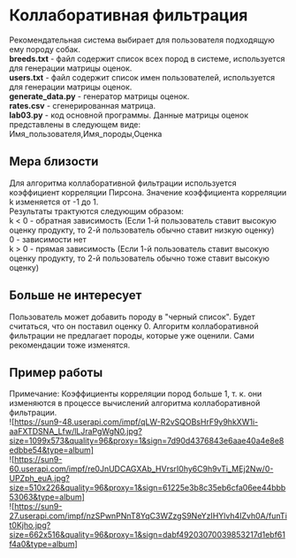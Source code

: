 # Коллаборативная фильтрация
Рекомендательная система выбирает для пользователя подходящую ему породу собак.  
**breeds.txt** - файл содержит список всех пород в системе, используется для генерации матрицы оценок.  
**users.txt** - файл содержит список имен пользователей, используется для генерации матрицы оценок.  
**generate_data.py** - генератор матрицы оценок.  
**rates.csv** - сгенерированная матрица.  
**lab03.py** - код основной программы.
Данные матрицы оценок представлены в следующем виде: 
Имя_пользователя,Имя_породы,Оценка  
## Мера близости  
Для алгоритма коллаборативной фильтрации используется коэффициент корреляции Пирсона. 
Значение коэффициента корреляции k изменяется от -1 до 1.  
Результаты трактуются следующим образом:  
k < 0 - обратная зависимость (Если 1-й пользователь ставит высокую оценку продукту, то 2-й пользователь обычно ставит низкую оценку)  
0 - зависимости нет  
k > 0 - прямая зависимость (Если 1-й пользователь ставит высокую оценку продукту, то 2-й пользователь обычно тоже ставит высокую оценку)  
## Больше не интересует
Пользователь может добавить породу в "черный список". Будет считаться, что он поставил оценку 0. Алгоритм коллаборативной фильтрации не предлагает породы, которые уже оценили. Сами рекомендации тоже изменятся.
## Пример работы
Примечание: Коэффициенты корреляции пород больше 1, т. к. они изменяются в процессе вычислений алгоритма коллаборативной фильтрации.  
![https://sun9-48.userapi.com/impf/qLW-R2vSQOBsHrF9y9hkXW1i-aaFXTDSNA_Lfw/lLJraPgWgN0.jpg?size=1099x573&quality=96&proxy=1&sign=7d90d4376843e6aae40a4e8e8edbbe54&type=album]  
![https://sun9-60.userapi.com/impf/re0JnUDCAGXAb_HVrsrI0hy6C9h9vTi_MEj2Nw/0-UPZph_euA.jpg?size=510x226&quality=96&proxy=1&sign=61225e3b8c35eb6cfa06ee44bbb53063&type=album]  
![https://sun9-27.userapi.com/impf/nzSPwnPNnT8YqC3WZzgS9NeYzIHYlvh4IZvh0A/funTit0Kjho.jpg?size=662x516&quality=96&proxy=1&sign=dabf49203070039853217d1ebf61f4a0&type=album]
